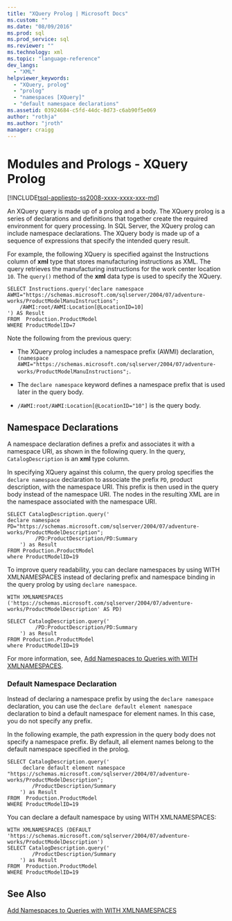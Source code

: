 ```yaml
---
title: "XQuery Prolog | Microsoft Docs"
ms.custom: ""
ms.date: "08/09/2016"
ms.prod: sql
ms.prod_service: sql
ms.reviewer: ""
ms.technology: xml
ms.topic: "language-reference"
dev_langs: 
  - "XML"
helpviewer_keywords: 
  - "XQuery, prolog"
  - "prolog"
  - "namespaces [XQuery]"
  - "default namespace declarations"
ms.assetid: 03924684-c5fd-44dc-8d73-c6ab90f5e069
author: "rothja"
ms.author: "jroth"
manager: craigg
---
```

# Modules and Prologs - XQuery Prolog
[!INCLUDE[tsql-appliesto-ss2008-xxxx-xxxx-xxx-md](../includes/tsql-appliesto-ss2008-xxxx-xxxx-xxx-md.md)]

  An XQuery query is made up of a prolog and a body. The XQuery prolog is a series of declarations and definitions that together create the required environment for query processing. In SQL Server, the XQuery prolog can include namespace declarations. The XQuery body is made up of a sequence of expressions that specify the intended query result.  
  
 For example, the following XQuery is specified against the Instructions column of **xml** type that stores manufacturing instructions as XML. The query retrieves the manufacturing instructions for the work center location `10`. The `query()` method of the **xml** data type is used to specify the XQuery.  
  
```  
SELECT Instructions.query('declare namespace AWMI="https://schemas.microsoft.com/sqlserver/2004/07/adventure-works/ProductModelManuInstructions";           
    /AWMI:root/AWMI:Location[@LocationID=10]  
') AS Result   
FROM  Production.ProductModel  
WHERE ProductModelID=7  
```  
  
 Note the following from the previous query:  
  
-   The XQuery prolog includes a namespace prefix (AWMI) declaration, `(namespace AWMI="https://schemas.microsoft.com/sqlserver/2004/07/adventure-works/ProductModelManuInstructions";`.  
  
-   The `declare namespace` keyword defines a namespace prefix that is used later in the query body.  
  
-   `/AWMI:root/AWMI:Location[@LocationID="10"]` is the query body.  
  
## Namespace Declarations  
 A namespace declaration defines a prefix and associates it with a namespace URI, as shown in the following query. In the query, `CatalogDescription` is an **xml** type column.  
  
 In specifying XQuery against this column, the query prolog specifies the `declare namespace` declaration to associate the prefix `PD`, product description, with the namespace URI. This prefix is then used in the query body instead of the namespace URI. The nodes in the resulting XML are in the namespace associated with the namespace URI.  
  
```  
SELECT CatalogDescription.query('  
declare namespace PD="https://schemas.microsoft.com/sqlserver/2004/07/adventure-works/ProductModelDescription";  
         /PD:ProductDescription/PD:Summary   
    ') as Result  
FROM Production.ProductModel  
where ProductModelID=19  
```  
  
 To improve query readability, you can declare namespaces by using WITH XMLNAMESPACES instead of declaring prefix and namespace binding in the query prolog by using `declare namespace`.  
  
```  
WITH XMLNAMESPACES ('https://schemas.microsoft.com/sqlserver/2004/07/adventure-works/ProductModelDescription' AS PD)  
  
SELECT CatalogDescription.query('  
         /PD:ProductDescription/PD:Summary   
    ') as Result  
FROM Production.ProductModel  
where ProductModelID=19  
```  
  
 For more information, see, [Add Namespaces to Queries with WITH XMLNAMESPACES](../relational-databases/xml/add-namespaces-to-queries-with-with-xmlnamespaces.md).  
  
### Default Namespace Declaration  
 Instead of declaring a namespace prefix by using the `declare namespace` declaration, you can use the `declare default element namespace` declaration to bind a default namespace for element names. In this case, you do not specify any prefix.  
  
 In the following example, the path expression in the query body does not specify a namespace prefix. By default, all element names belong to the default namespace specified in the prolog.  
  
```  
SELECT CatalogDescription.query('  
     declare default element namespace  "https://schemas.microsoft.com/sqlserver/2004/07/adventure-works/ProductModelDescription";  
        /ProductDescription/Summary   
    ') as Result  
FROM  Production.ProductModel  
WHERE ProductModelID=19   
```  
  
 You can declare a default namespace by using WITH XMLNAMESPACES:  
  
```  
WITH XMLNAMESPACES (DEFAULT 'https://schemas.microsoft.com/sqlserver/2004/07/adventure-works/ProductModelDescription')  
SELECT CatalogDescription.query('  
        /ProductDescription/Summary   
    ') as Result  
FROM  Production.ProductModel  
WHERE ProductModelID=19   
```  
  
## See Also  
 [Add Namespaces to Queries with WITH XMLNAMESPACES](../relational-databases/xml/add-namespaces-to-queries-with-with-xmlnamespaces.md)  
  
  

